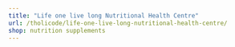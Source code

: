 ```yaml
---
title: "Life one live long Nutritional Health Centre"
url: /tholicode/life-one-live-long-nutritional-health-centre/
shop: nutrition supplements
---
```


